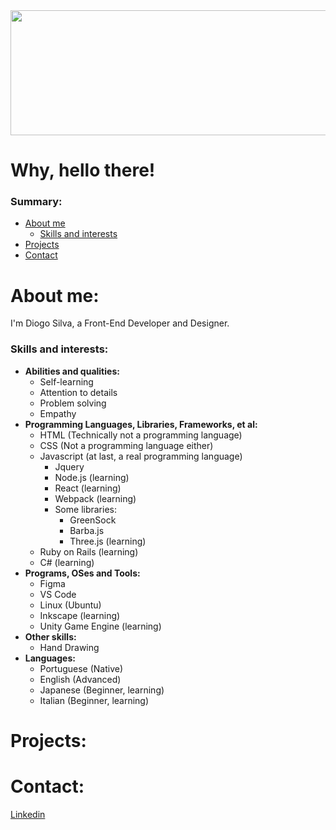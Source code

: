 <img src="svg.svg" width="800" height="200" >

# Why, hello there!

### Summary:
- [About me](#about-me)
  - [Skills and interests](#skills-and-interests)
- [Projects](#projects)
- [Contact](#contact)

# About me:

I'm Diogo Silva, a Front-End Developer and Designer.


### Skills and interests:
* **Abilities and qualities:**
  * Self-learning
  * Attention to details
  * Problem solving
  * Empathy
* **Programming Languages, Libraries, Frameworks, et al:**
  * HTML (Technically not a programming language)
  * CSS (Not a programming language either)
  * Javascript (at last, a real programming language)
    * Jquery
    * Node.js (learning)
    * React (learning)
    * Webpack (learning)
    * Some libraries:
      * GreenSock
      * Barba.js
      * Three.js (learning)
  * Ruby on Rails (learning)
  * C# (learning)
* **Programs, OSes and Tools:**
  * Figma
  * VS Code
  * Linux (Ubuntu)
  * Inkscape (learning)
  * Unity Game Engine (learning)
* **Other skills:**
  * Hand Drawing
* **Languages:**
  * Portuguese (Native)
  * English (Advanced)
  * Japanese (Beginner, learning)
  * Italian (Beginner, learning)

# Projects:

# Contact:
 [Linkedin](https://www.linkedin.com/in/diogo-piccirillo/)
